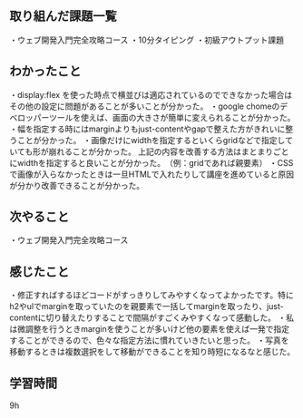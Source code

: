## 取り組んだ課題一覧
・ウェブ開発入門完全攻略コース
・10分タイピング
・初級アウトプット課題

## わかったこと
・display:flex を使った時点で横並びは適応されているのでできなかった場合はその他の設定に問題があることが多いことが分かった。
・google chomeのデベロッパーツールを使えば、画面の大きさが簡単に変えられることが分かった。
・幅を指定する時にはmarginよりもjust-contentやgapで整えた方がきれいに整うことが分かった。
・画像だけにwidthを指定するといくらgridなどで指定していても形が崩れることが分かった。
上記の内容を改善する方法はまとまりごとにwidthを指定すると良いことが分かった。　（例：gridであれば親要素）
・CSSで画像が入らなかったときは一旦HTMLで入れたりして講座を進めていると原因が分かり改善できることが分かった。

## 次やること
・ウェブ開発入門完全攻略コース

## 感じたこと
・修正すればするほどコードがすっきりしてみやすくなってよかったです。特にh2やulでmarginを取っていたのを親要素で一括してmarginを取ったり、just-contentに切り替えたりすることで間隔がすごくみやすくなって感動した。
・私は微調整を行うときmarginを使うことが多いけど他の要素を使えば一発で指定することができるので、色々な指定方法に慣れていきたいと思った。
・写真を移動するときは複数選択をして移動ができることを知り時短になるなと感じた。

## 学習時間
9h
